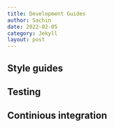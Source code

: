 ```yaml
---
title: Development Guides
author: Sachin
date: 2022-02-05
category: Jekyll
layout: post
---
```


## Style guides
## Testing
## Continious integration
